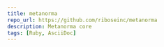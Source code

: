 ```yaml
---
title: metanorma
repo_url: https://github.com/riboseinc/metanorma
description: Metanorma core
tags: [Ruby, AsciiDoc]
---
```

